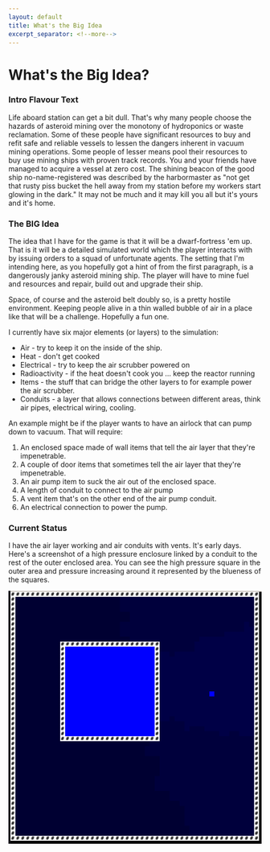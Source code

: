 ```yaml
---
layout: default
title: What's the Big Idea
excerpt_separator: <!--more-->
---
```


What's the Big Idea?
====================

### Intro Flavour Text

Life aboard station can get a bit dull. That's why many people choose the hazards of asteroid mining over the monotony of hydroponics or waste reclamation. 
Some of these people have significant resources to buy and refit safe and reliable vessels to lessen the dangers inherent in vacuum mining operations.
Some people of lesser means pool their resources to buy use mining ships with proven track records.
You and your friends have managed to acquire a vessel at zero cost.
The shining beacon of the good ship no-name-registered was described by the harbormaster as "not get that rusty piss bucket the hell away from my station before my workers start glowing in the dark."
It may not be much and it may kill you all but it's yours and it's home.


### The BIG Idea

The idea that I have for the game is that it will be a dwarf-fortress 'em up. That is it will be a detailed simulated world which the player interacts with by issuing orders to a squad of unfortunate agents. The setting that I'm intending here, as you hopefully got a hint of from the first paragraph, is a dangerously janky asteroid mining ship. The player will have to mine fuel and resources and repair, build out and upgrade their ship. 

Space, of course and the asteroid belt doubly so, is a pretty hostile environment. Keeping people alive in a thin walled bubble of air in a place like that will be a challenge. Hopefully a fun one.

I currently have six major elements (or layers) to the simulation:
* Air - try to keep it on the inside of the ship.
* Heat - don't get cooked
* Electrical - try to keep the air scrubber powered on
* Radioactivity - if the heat doesn't cook you ... keep the reactor running
* Items - the stuff that can bridge the other layers to for example power the air scrubber.
* Conduits - a layer that allows connections between different areas, think air pipes, electrical wiring, cooling.

An example might be if the player wants to have an airlock that can pump down to vacuum. That will require:
1. An enclosed space made of wall items that tell the air layer that they're impenetrable. 
2. A couple of door items that sometimes tell the air layer that they're impenetrable.
3. An air pump item to suck the air out of the enclosed space.
4. A length of conduit to connect to the air pump
5. A vent item that's on the other end of the air pump conduit.
6. An electrical connection to power the pump.

### Current Status

I have the air layer working and air conduits with vents. It's early days. Here's a screenshot of a high pressure enclosure linked by a conduit to the rest of the outer enclosed area. You can see the high pressure square in the outer area and pressure increasing around it represented by the blueness of the squares.

![Air conduit screenshot](/assets/2022-03-12-air-conduit.png)
